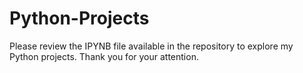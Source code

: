 # Python-Projects
Please review the IPYNB file available in the repository to explore my Python projects. Thank you for your attention.
